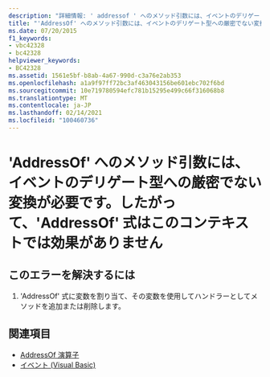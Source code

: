 ```yaml
---
description: "詳細情報: ' addressof ' へのメソッド引数には、イベントのデリゲート型への厳密でない変換が必要であるため、' AddressOf ' 式はこのコンテキストでは効果がありません"
title: "'AddressOf' へのメソッド引数には、イベントのデリゲート型への厳密でない変換が必要です。したがって、'AddressOf' 式はこのコンテキストでは効果がありません"
ms.date: 07/20/2015
f1_keywords:
- vbc42328
- bc42328
helpviewer_keywords:
- BC42328
ms.assetid: 1561e5bf-b8ab-4a67-990d-c3a76e2ab353
ms.openlocfilehash: a1a9f97ff72bc3af463043156be601ebc702f6bd
ms.sourcegitcommit: 10e719780594efc781b15295e499c66f316068b8
ms.translationtype: MT
ms.contentlocale: ja-JP
ms.lasthandoff: 02/14/2021
ms.locfileid: "100460736"
---
```

# <a name="the-addressof-expression-has-no-effect-in-this-context-because-the-method-argument-to-addressof-requires-a-relaxed-conversion-to-the-delegate-type-of-the-event"></a>'AddressOf' へのメソッド引数には、イベントのデリゲート型への厳密でない変換が必要です。したがって、'AddressOf' 式はこのコンテキストでは効果がありません
  
## <a name="to-correct-this-error"></a>このエラーを解決するには  
  
1. 'AddressOf' 式に変数を割り当て、その変数を使用してハンドラーとしてメソッドを追加または削除します。  
  
## <a name="see-also"></a>関連項目

- [AddressOf 演算子](../language-reference/operators/addressof-operator.md)
- [イベント (Visual Basic)](../programming-guide/language-features/events/index.md)
